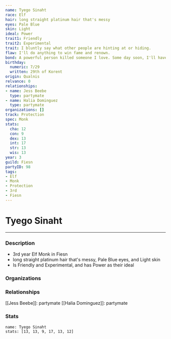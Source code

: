 ```yaml
---
name: Tyego Sinaht
race: Elf
hair: long straight platinum hair that's messy
eyes: Pale Blue
skin: Light
ideal: Power
trait1: Friendly
trait2: Experimental
trait: I bluntly say what other people are hinting at or hiding.
flaw: I'll do anything to win fame and renown.
bond: A powerful person killed someone I love. Some day soon, I'll have my revenge.
birthday:
  numeric: 7/29
  written: 29th of Korent
origin: Qualnis
relvance: 0
relationships:
- name: Jess Beebe
  type: partymate
- name: Halia Dominguez
  type: partymate
organizations: []
track: Protection
spec: Monk
stats:
  cha: 12
  con: 9
  dex: 13
  int: 17
  str: 13
  wis: 13
year: 3
guild: Fiesn
partyID: 98
tags:
- Elf
- Monk
- Protection
- 3rd
- Fiesn
---
```

# Tyego Sinaht
---
### Description
- 3rd year Elf Monk in Fiesn
- long straight platinum hair that's messy, Pale Blue eyes, and Light skin
- Is Friendly and Experimental, and has Power as their ideal

### Organizations
### Relationships
[[Jess Beebe]]: partymate
[[Halia Dominguez]]: partymate
### Stats
```statblock
name: Tyego Sinaht
stats: [13, 13, 9, 17, 13, 12]
```